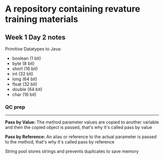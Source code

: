 # A repository containing revature training materials


## Week 1 Day 2 notes

Primitive Datatypes to Java:
- boolean (1 bit)
- byte (8 bit)
- short (16 bit)
- int (32 bit)
- long (64 bit)
- float (32 bit)
- double (64 bit)
- char (16 bit)



### QC prep
---
**Pass by Value:** The method parameter values are copied to another variable and then the copied object is passed, that's why it's called pass by value

**Pass by Reference:** An alias or reference to the actual parameter is passed to the method, that's why it's called pass by reference


String pool stores strings and prevents duplicates to save memory

